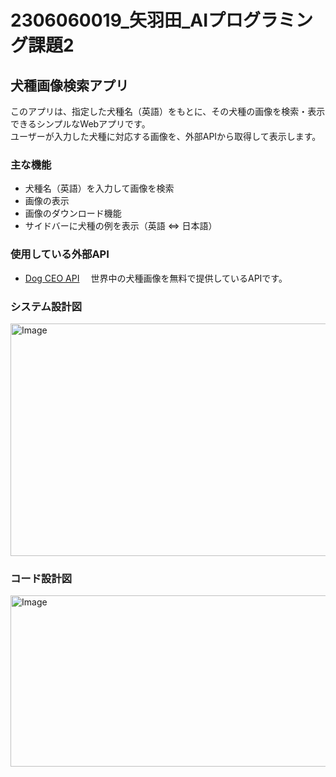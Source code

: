 # 2306060019_矢羽田_AIプログラミング課題2

## 犬種画像検索アプリ

このアプリは、指定した犬種名（英語）をもとに、その犬種の画像を検索・表示できるシンプルなWebアプリです。  
ユーザーが入力した犬種に対応する画像を、外部APIから取得して表示します。

### 主な機能

- 犬種名（英語）を入力して画像を検索
- 画像の表示
- 画像のダウンロード機能
- サイドバーに犬種の例を表示（英語 ⇔ 日本語）

### 使用している外部API

- [Dog CEO API](https://dog.ceo/dog-api/)
　世界中の犬種画像を無料で提供しているAPIです。


### システム設計図

<img width="798" height="372" alt="Image" src="https://github.com/user-attachments/assets/c8dfe3c7-510b-4c6c-9733-dad1a8dbda47" />


### コード設計図

<img width="813" height="274" alt="Image" src="https://github.com/user-attachments/assets/1a3b81a4-99c8-4132-81f8-1018c549be4b" />
